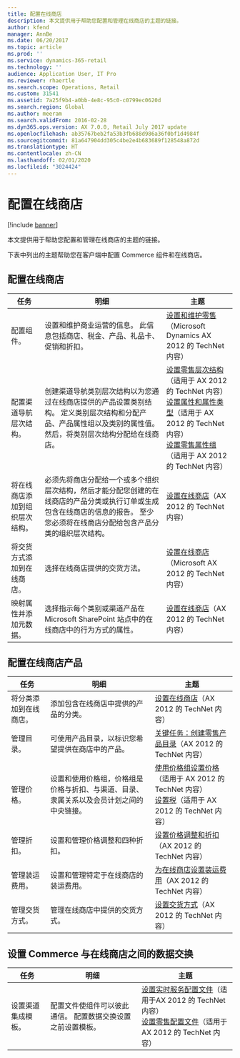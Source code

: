 ```yaml
---
title: 配置在线商店
description: 本文提供用于帮助您配置和管理在线商店的主题的链接。
author: kfend
manager: AnnBe
ms.date: 06/20/2017
ms.topic: article
ms.prod: ''
ms.service: dynamics-365-retail
ms.technology: ''
audience: Application User, IT Pro
ms.reviewer: rhaertle
ms.search.scope: Operations, Retail
ms.custom: 31541
ms.assetid: 7a25f9b4-a0bb-4e8c-95c0-c0799ec0620d
ms.search.region: Global
ms.author: meeram
ms.search.validFrom: 2016-02-28
ms.dyn365.ops.version: AX 7.0.0, Retail July 2017 update
ms.openlocfilehash: ab35767beb2fa53b3fb688d986a36f0bf1d4984f
ms.sourcegitcommit: 81a647904dd305c4be2e4b683689f128548a872d
ms.translationtype: HT
ms.contentlocale: zh-CN
ms.lasthandoff: 02/01/2020
ms.locfileid: "3024424"
---
```

# <a name="configure-online-stores"></a>配置在线商店

[!include [banner](../includes/banner.md)]

本文提供用于帮助您配置和管理在线商店的主题的链接。

下表中列出的主题帮助您在客户端中配置 Commerce 组件和在线商店。

## <a name="configure-an-online-store"></a>配置在线商店

| 任务                                                | 明细                                                                                                                                                                                                                                                                                                                                                   | 主题                                                                                                                                                                                                                                                                                                                                                                                                                                   |
|-----------------------------------------------------|-----------------------------------------------------------------------------------------------------------------------------------------------------------------------------------------------------------------------------------------------------------------------------------------------------------------------------------------------------------|------------------------------------------------------------------------------------------------------------------------------------------------------------------------------------------------------------------------------------------------------------------------------------------------------------------------------------------------------------------------------------------------------------------------------------------|
| 配置组件。                        | 设置和维护商业运营的信息。 此信息包括商店、税金、产品、礼品卡、促销和折扣。                                                                                                                                                                                                          | [设置和维护零售](https://technet.microsoft.com/library/hh597201.aspx)（Microsoft Dynamics AX 2012 的 TechNet 内容）                                                                                                                                                                                                                                                                                          |
| 配置渠道导航层次结构。    | 创建渠道导航类别层次结构以为您通过在线商店提供的产品设置类别结构。 定义类别层次结构和分配产品、产品属性组以及类别的属性值。 然后，将类别层次结构分配给在线商店。                            | [设置零售层次结构](https://technet.microsoft.com/library/hh580593.aspx)</br> （适用于 AX 2012 的 TechNet 内容）</br> [设置属性和属性类型](https://technet.microsoft.com/library/hh227548.aspx)（适用于 AX 2012 的 TechNet 内容）</br> [设置零售属性组](https://technet.microsoft.com/library/jj728713.aspx)（适用于 AX 2012 的 TechNet 内容） |
| 将在线商店添加到组织层次结构。 | 必须先将商店分配给一个或多个组织层次结构，然后才能分配您创建的在线商店的产品分类或执行订单或生成包含在线商店的信息的报告。 至少您必须将在线商店分配给包含产品分类的组织层次结构。 | [设置在线商店](https://technet.microsoft.com/library/jj682095.aspx)（AX 2012 的 TechNet 内容）                                                                                                                                                                                                                                                                                                     |
| 将交货方式添加到在线商店。          | 选择在线商店提供的交货方法。                                                                                                                                                                                                                                                                                                 | [设置在线商店](https://technet.microsoft.com/library/jj682095.aspx)（Microsoft AX 2012 的 TechNet 内容）                                                                                                                                                                                                                                                                                                     |
| 映射属性并添加元数据。                   | 选择指示每个类别或渠道产品在 Microsoft SharePoint 站点中的在线商店中的行为方式的属性。                                                                                                                                                                                              | [设置在线商店](https://technet.microsoft.com/library/jj682095.aspx)（AX 2012 的 TechNet 内容）                                                                                                                                                                                                                                                                                                     |

## <a name="configure-online-store-products"></a>配置在线商店产品

| 任务                                 | 明细                                                                                                                                           | 主题                                                                                                                                                                                                                                                                            |
|--------------------------------------|---------------------------------------------------------------------------------------------------------------------------------------------------|-----------------------------------------------------------------------------------------------------------------------------------------------------------------------------------------------------------------------------------------------------------------------------------|
| 将分类添加到在线商店。 | 添加包含在线商店中提供的产品的分类。                                                                  | [设置在线商店](https://technet.microsoft.com/library/jj682095.aspx)（AX 2012 的 TechNet 内容）                                                                                                                                              |
| 管理目录。                     | 可使用产品目录，以标识您希望提供在商店中的产品。                                                              | [关键任务：创建零售产品目录](https://technet.microsoft.com/library/jj728712.aspx)（AX 2012 的 TechNet 内容）                                                                                                                           |
| 管理价格。                       | 设置和使用价格组，价格组是价格与折扣、与渠道、目录、隶属关系以及会员计划之间的中央链接。 | [使用价格组设置价格](https://technet.microsoft.com/library/hh597169.aspx)（适用于 AX 2012 的 TechNet 内容）</br> [设置税](https://technet.microsoft.com/library/hh580571.aspx)（适用于 AX 2012 的 TechNet 内容） |
| 管理折扣。                    | 设置和管理价格调整和四种折扣。                                                                                  | [设置价格调整和折扣](https://technet.microsoft.com/library/hh597114.aspx)（AX 2012 的 TechNet 内容）                                                                                                                          |
| 管理装运费用。             | 设置和管理特定于在线商店的装运费用。                                                                     | [为在线商店设置装运费用](https://technet.microsoft.com/library/jj728714.aspx)（AX 2012 的 TechNet 内容）                                                                                                                           |
| 管理交货方式。            | 管理在线商店中提供的交货方式。                                                                                        | [设置交货方式](https://technet.microsoft.com/library/jj728719.aspx)（AX 2012 的 TechNet 内容）                                                                                                                                            |

## <a name="set-up-data-exchange-between-commerce-and-the-online-store"></a>设置 Commerce 与在线商店之间的数据交换

| 任务                                 | 明细                                                                                                                               | 主题                                                                                                                                                                                                                                                                                  |
|--------------------------------------|---------------------------------------------------------------------------------------------------------------------------------------|-----------------------------------------------------------------------------------------------------------------------------------------------------------------------------------------------------------------------------------------------------------------------------------------|
| 设置渠道集成模板。 | 配置文件使组件可以彼此通信。 配置数据交换设置之前设置模板。 | [设置实时服务配置文件](https://technet.microsoft.com/library/hh580631.aspx)（适用于AX 2012 的 TechNet 内容）</br> [设置零售配置文件](https://technet.microsoft.com/library/jj677402.aspx)（适用于AX 2012 的 TechNet 内容） |





